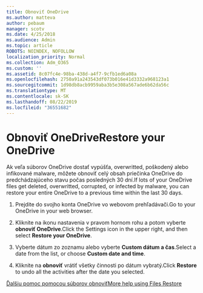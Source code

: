 ```yaml
---
title: Obnoviť OneDrive
ms.author: matteva
author: pebaum
manager: scotv
ms.date: 4/25/2018
ms.audience: Admin
ms.topic: article
ROBOTS: NOINDEX, NOFOLLOW
localization_priority: Normal
ms.collection: Adm_O365
ms.custom: ''
ms.assetid: 8c07fc4e-98ba-438d-a4f7-9cfb1ed6a08a
ms.openlocfilehash: 2750a91a243543df073b016e41d3332a968123a1
ms.sourcegitcommit: 1d98db8acb9959aba3b5e308a567ade6b62da56c
ms.translationtype: MT
ms.contentlocale: sk-SK
ms.lasthandoff: 08/22/2019
ms.locfileid: "36551682"
---
```

# <a name="restore-your-onedrive"></a><span data-ttu-id="952d6-102">Obnoviť OneDrive</span><span class="sxs-lookup"><span data-stu-id="952d6-102">Restore your OneDrive</span></span>

<span data-ttu-id="952d6-103">Ak veľa súborov OneDrive dostať vypúšťa, overwritted, poškodený alebo infikované malware, môžete obnoviť celý obsah priečinka OneDrive do predchádzajúceho stavu počas posledných 30 dní.</span><span class="sxs-lookup"><span data-stu-id="952d6-103">If lots of your OneDrive files get deleted, overwritted, corrupted, or infected by malware, you can restore your entire OneDrive to a previous time within the last 30 days.</span></span>
  
1. <span data-ttu-id="952d6-104">Prejdite do svojho konta OneDrive vo webovom prehľadávači.</span><span class="sxs-lookup"><span data-stu-id="952d6-104">Go to your OneDrive in your web browser.</span></span>
    
2. <span data-ttu-id="952d6-105">Kliknite na ikonu nastavenia v pravom hornom rohu a potom vyberte **obnoviť OneDrive**.</span><span class="sxs-lookup"><span data-stu-id="952d6-105">Click the Settings icon in the upper right, and then select **Restore your OneDrive**.</span></span>
    
3. <span data-ttu-id="952d6-106">Vyberte dátum zo zoznamu alebo vyberte **Custom dátum a čas**.</span><span class="sxs-lookup"><span data-stu-id="952d6-106">Select a date from the list, or choose **Custom date and time**.</span></span>
    
4. <span data-ttu-id="952d6-107">Kliknite na **obnoviť** vrátiť všetky činnosti po dátum vybratý.</span><span class="sxs-lookup"><span data-stu-id="952d6-107">Click **Restore** to undo all the activities after the date you selected.</span></span> 
    
[<span data-ttu-id="952d6-108">Ďalšiu pomoc pomocou súborov obnoviť</span><span class="sxs-lookup"><span data-stu-id="952d6-108">More help using Files Restore</span></span>](https://go.microsoft.com/fwlink/?linkid=872874)
  

